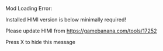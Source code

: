 


Mod Loading Error:

Installed HIMI version is below minimally required!

Please update HIMI from https://gamebanana.com/tools/17252

Press X to hide this message
